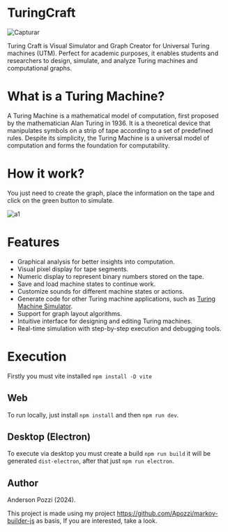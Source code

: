 # TuringCraft

![Capturar](https://github.com/user-attachments/assets/f4cd6586-64ee-4329-a30e-956b2d6c5566)

Turing Craft is Visual Simulator and Graph Creator for Universal Turing machines (UTM). Perfect for academic purposes, it enables students and researchers to design, simulate, and analyze Turing machines and computational graphs.

# What is a Turing Machine?

A Turing Machine is a mathematical model of computation, first proposed by the mathematician Alan Turing in 1936. It is a theoretical device that manipulates symbols on a strip of tape according to a set of predefined rules. Despite its simplicity, the Turing Machine is a universal model of computation and forms the foundation for computability.

# How it work?

You just need to create the graph, place the information on the tape and click on the green button to simulate.

![a1](https://github.com/user-attachments/assets/983eb02d-766d-4ed1-9409-11120e8d24ab)


# Features

- Graphical analysis for better insights into computation.
- Visual pixel display for tape segments.
- Numeric display to represent binary numbers stored on the tape.
- Save and load machine states to continue work.
- Customize sounds for different machine states or actions.
- Generate code for other Turing machine applications, such as [Turing Machine Simulator](https://turingmachinesimulator.com/).
- Support for graph layout algorithms.
- Intuitive interface for designing and editing Turing machines.
- Real-time simulation with step-by-step execution and debugging tools.

# Execution

Firstly you must vite installed `npm install -D vite`

## Web

To run locally, just install `npm install` and then `npm run dev`. 



## Desktop (Electron)

To execute via desktop you must create a build `npm run build` it will be generated `dist-electron`, 
after that just `npm run electron`. 

## Author

Anderson Pozzi (2024).

This project is made using my project https://github.com/Apozzi/markov-builder-js as basis,
If you are interested, take a look.
